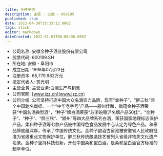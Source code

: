 ```yaml
---
title: 金种子酒
description: 主板 - 白酒 - 600199
published: true
date: 2022-04-30T19:33:12.000Z
tags: stock
editor: markdown
dateCreated: 2022-01-01T00:00:00.000Z
---
```


- 公司名称: 安徽金种子酒业股份有限公司
- 股票代码: 600199.SH
- 所在地: 安徽 - 阜阳市
- 成立日期: 1998年07月23日
- 注册资本: 65,779.682万元
- 法定代表人: 贾光明
- 主营业务: 主营业务:白酒生产与销售
- 公司官网: [www.jzz.cn](www.jzz.cn)
- 公司介绍: 公司坚持打造中国大众名酒实力品牌，现有“金种子”、“醉三秋”两个中国驰名商标、一个“中华老字号”产品——颍州佳酿，徽蕴金种子酒荣获“中国名酒典型酒”，“种子”牌白酒荣获“苏浙皖赣沪名牌产品50佳”，“金种子”、“种子”、“醉三秋”、“颍州”等四大品牌系列白酒，荣获国家地理标志保护产品，柔和种子酒等七款产品被中国绿色食品发展中心认定为绿色产品。和泰品牌底蕴深厚，传承了中国传统文化。金种子酿酒古窖池被安徽省人民政府批准为省级重点文物保护单位，醉三秋传统酿造技艺被列入省级非物质文化遗产名录。金种子坚持科技创新，开创中国柔和型白酒，是柔和型白酒官方标准的起草单位。



